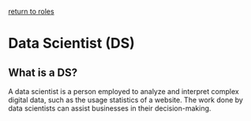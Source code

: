---
---

[return to roles](roles)

# Data Scientist (DS)

## What is a DS?
A data scientist is a person employed to analyze and interpret complex digital data, such as the usage statistics of a website. The work done by data
scientists can assist businesses in their decision-making.